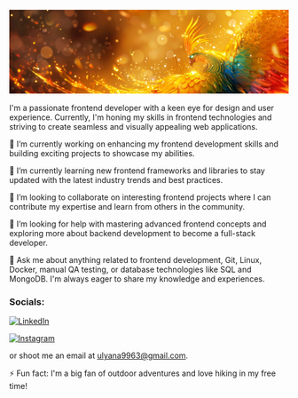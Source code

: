 ![Header](https://github.com/ulyanatouch/ulyanatouch/blob/main/assets/feniks.png)

I'm a passionate frontend developer with a keen eye for design and user experience. Currently, I'm honing my skills in frontend technologies and striving to create seamless and visually appealing web applications.

🔭 I’m currently working on enhancing my frontend development skills and building exciting projects to showcase my abilities.

🌱 I’m currently learning new frontend frameworks and libraries to stay updated with the latest industry trends and best practices.

👯 I’m looking to collaborate on interesting frontend projects where I can contribute my expertise and learn from others in the community.

🤔 I’m looking for help with mastering advanced frontend concepts and exploring more about backend development to become a full-stack developer.

💬 Ask me about anything related to frontend development, Git, Linux, Docker, manual QA testing, or database technologies like SQL and MongoDB. I'm always eager to share my knowledge and experiences.

### Socials:

[![LinkedIn](https://img.shields.io/badge/-LinkedIn-090909?style=for-the-badge&logo=linkedin&logoColor=007BB6)](https://www.linkedin.com/in/uliana9963)

[![Instagram](https://img.shields.io/badge/-Instagram-090909?style=for-the-badge&logo=instagram&logoColor=B4068E)](https://www.instagram.com/ulyanatouch)

or shoot me an email at ulyana9963@gmail.com.

⚡ Fun fact: I'm a big fan of outdoor adventures and love hiking in my free time!

